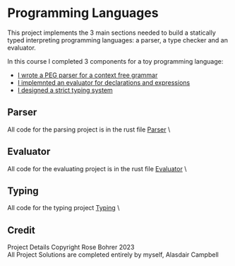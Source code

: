 # Programming Languages
This project implements the 3 main sections needed to build a statically typed interpreting programming languages: a parser, a type checker and an evaluator. 

In this course I completed 3 components for a toy programming language:
* [I wrote a PEG parser for a context free grammar](#Parser)
* [I implemnted an evaluator for declarations and expressions](#Evaluator)
* [I designed a strict typing system](#Typing)

## Parser
All code for the parsing project is in the rust file [Parser](Parser/src/parser.rs) \

## Evaluator
All code for the evaluating project is in the rust file [Evaluator](Evaluator/src/evaluator.rs) \

## Typing
All code for the typing project [Typing](Typing/src/evaluator.rs) \

## Credit
Project Details Copyright Rose Bohrer 2023 \
All Project Solutions are completed entirely by myself, Alasdair Campbell
